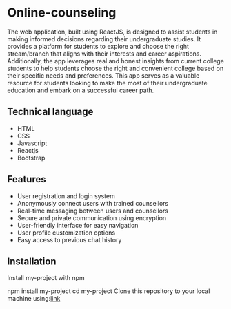 
# Online-counseling
The web application, built using ReactJS, is designed to assist students in making informed decisions regarding their undergraduate studies. It provides a platform for students to explore and choose the right stream/branch that aligns with their interests and career aspirations. Additionally, the app leverages real and honest insights from current college students to help students choose the right and convenient college based on their specific needs and preferences. This app serves as a valuable resource for students looking to make the most of their undergraduate education and embark on a successful career path.


## Technical language
- HTML
- CSS
- Javascript
- Reactjs
- Bootstrap

## Features

- User registration and login system
- Anonymously connect users with trained counsellors
- Real-time messaging between users and counsellors
- Secure and private communication using encryption
- User-friendly interface for easy navigation
- User profile customization options
- Easy access to previous chat history


## Installation

Install my-project with npm


  npm install my-project
  cd my-project
  Clone this repository to your local machine using:[link](https://github.com/sarakhi20/Online-conseling.git)

    
